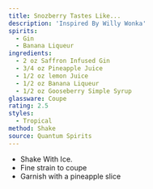 ```yaml
---
title: Snozberry Tastes Like...
description: 'Inspired By Willy Wonka'
spirits:
  - Gin
  - Banana Liqueur
ingredients:
  - 2 oz Saffron Infused Gin
  - 3/4 oz Pineapple Juice
  - 1/2 oz lemon Juice
  - 1/2 oz Banana Liqueur
  - 1/2 oz Gooseberry Simple Syrup
glassware: Coupe
rating: 2.5
styles:
  - Tropical
method: Shake
source: Quantum Spirits
---
```


- Shake With Ice.
- Fine strain to coupe
- Garnish with a pineapple slice